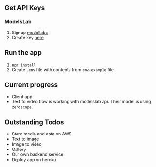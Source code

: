 ## Get API Keys 
### ModelsLab
1. Signup [modellabs]('https://modelslab.com/')
2. Create key [here]('https://modelslab.com/dashboard/apikeys')

## Run the app
1. `npm install`
2. Create `.env` file with contents from `env-example` file.

## Current progress
- Client app.
- Text to video flow is working with modelslab api. Their model is using `zeroscope`.
## Outstanding Todos
- Store media and data on AWS.
- Text to image 
- Image to video
- Gallery
- Our own backend service.
- Deploy app on heroku